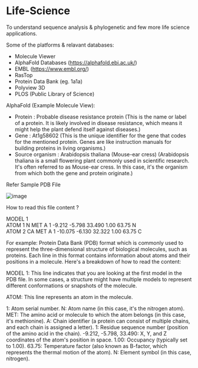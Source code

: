 # Life-Science
To understand sequence analysis &amp; phylogenetic and few more life science applications.


Some of the platforms & relavant databases:
- Molecule Viewer
- AlphaFold Databases (https://alphafold.ebi.ac.uk/)
- EMBL (https://www.embl.org/)
- RasTop
- Protein Data Bank (eg. 1a1a)
- Polyview 3D
- PLOS (Public Library of Science)



AlphaFold (Example Molecule View): 
- Protein : Probable disease resistance protein (This is the name or label of a protein. It is likely involved in disease resistance, which means it might help the plant defend itself against diseases.)
- Gene : At1g58602 (This is the unique identifier for the gene that codes for the mentioned protein. Genes are like instruction manuals for building proteins in living organisms.)
- Source organism : Arabidopsis thaliana (Mouse-ear cress) (Arabidopsis thaliana is a small flowering plant commonly used in scientific research. It's often referred to as Mouse-ear cress. In this case, it's the organism from which both the gene and protein originate.)

Refer Sample PDB File

![image](https://github.com/vivekanandpkr/Life-Science/assets/21027388/8ff6571a-d7b8-4a88-bcb2-643b1977707e)


How to read this file content  ?

MODEL        1                                                                  
ATOM      1  N   MET A   1      -9.212  -5.798  33.490  1.00 63.75           N  
ATOM      2  CA  MET A   1     -10.075  -6.130  32.322  1.00 63.75           C 



For example:
Protein Data Bank (PDB) format which is commonly used to represent the three-dimensional structure of biological molecules, such as proteins. Each line in this format contains information about atoms and their positions in a molecule. Here's a breakdown of how to read the content:

MODEL 1: This line indicates that you are looking at the first model in the PDB file. In some cases, a structure might have multiple models to represent different conformations or snapshots of the molecule.

ATOM: This line represents an atom in the molecule.

1: Atom serial number.
N: Atom name (in this case, it's the nitrogen atom).
MET: The amino acid or molecule to which the atom belongs (in this case, it's methionine).
A: Chain identifier (a protein can consist of multiple chains, and each chain is assigned a letter).
1: Residue sequence number (position of the amino acid in the chain).
-9.212, -5.798, 33.490: X, Y, and Z coordinates of the atom's position in space.
1.00: Occupancy (typically set to 1.00).
63.75: Temperature factor (also known as B-factor, which represents the thermal motion of the atom).
N: Element symbol (in this case, nitrogen).



